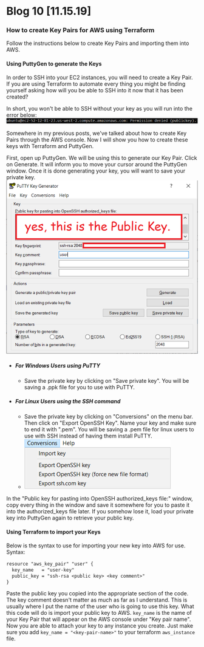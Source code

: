 

# Blog 10 [11.15.19]

### How to create Key Pairs for AWS using Terraform
Follow the instructions below to create Key Pairs and importing them into AWS.

#### Using PuttyGen to generate the Keys
In order to SSH into your EC2 instances, you will need to create a Key Pair. If you are using Terraform to automate every thing you might be finding yourself asking how will you be able to SSH into it now that it has been created?

In short, you won't be able to SSH without your key as you will run into the error below:
![perm-denied-pub-key](https://raw.githubusercontent.com/cacaocat-syr/cacaocat-syr.github.io/master/Images/project1-permissiondeniedpubkey.PNG)

Somewhere in my previous posts, we've talked about how to create Key Pairs through the AWS console. Now I will show you how to create these keys with Terraform and PuttyGen.

First, open up PuttyGen. We will be using this to generate our Key Pair. Click on Generate. It will inform you to move your cursor around the PuttyGen window.
Once it is done generating your key, you will want to save your private key.
![putty-gen-key](https://raw.githubusercontent.com/cacaocat-syr/cacaocat-syr.github.io/master/Images/project1-puttygenkeypair.PNG)
- ##### For Windows Users using PuTTY
	- Save the private key by clicking on "Save private key". You will be saving a .ppk file for you to use with PuTTY.
- ##### For Linux Users using the SSH command
	- Save the private key by clicking on  "Conversions" on the menu bar. Then click on "Export OpenSSH Key". Name your key and make sure to end it with ".pem". You will be saving a .pem file for linux users to use with SSH instead of having them install PuTTY.
	- ![putty-gen-conversion](https://raw.githubusercontent.com/cacaocat-syr/cacaocat-syr.github.io/master/Images/project1-puttygenkeypem.png)

In the "Public key for pasting into OpenSSH authorized_keys file:" window, copy every thing in the window and save it somewhere for you to paste it into the authorized_keys file later. If you somehow lose it, load your private key into PuttyGen again to retrieve your public key.

#### Using Terraform to import your Keys
Below is the syntax to use for importing your new key into AWS for use.
Syntax:
```
resource "aws_key_pair" "user" {
  key_name   = "user-key"
  public_key = "ssh-rsa <public key> <key comment>"
}
```
Paste the public key you copied into the appropriate section of the code. The key comment doesn't matter as much as far as I understand. This is usually where I put the name of the user who is going to use this key.
What this code will do is import your public key to AWS. ```key_name``` is the name of your Key Pair that will appear on the AWS console under "Key pair name". Now you are able to attach your key to any instance you create. Just make sure you add ```key_name = "<key-pair-name>"``` to your terraform ```aws_instance``` file.
